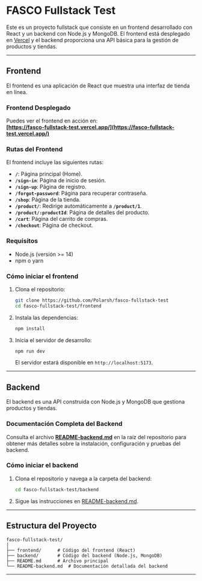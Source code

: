 # **FASCO Fullstack Test**

Este es un proyecto fullstack que consiste en un frontend desarrollado con React y un backend con Node.js y MongoDB. El frontend está desplegado en [Vercel](https://fasco-fullstack-test.vercel.app/) y el backend proporciona una API básica para la gestión de productos y tiendas.

---

## **Frontend**

El frontend es una aplicación de React que muestra una interfaz de tienda en línea.

### **Frontend Desplegado**

Puedes ver el frontend en acción en:  
**[https://fasco-fullstack-test.vercel.app/](https://fasco-fullstack-test.vercel.app/)**

### **Rutas del Frontend**

El frontend incluye las siguientes rutas:

- **`/`**: Página principal (Home).
- **`/sign-in`**: Página de inicio de sesión.
- **`/sign-up`**: Página de registro.
- **`/forgot-password`**: Página para recuperar contraseña.
- **`/shop`**: Página de la tienda.
- **`/product/`**: Redirige automáticamente a **`/product/1`**.
- **`/product/:productId`**: Página de detalles del producto.
- **`/cart`**: Página del carrito de compras.
- **`/checkout`**: Página de checkout.

### **Requisitos**

- Node.js (versión >= 14)
- npm o yarn

### **Cómo iniciar el frontend**

1. Clona el repositorio:
   ```bash
   git clone https://github.com/Polarsh/fasco-fullstack-test
   cd fasco-fullstack-test/frontend
   ```

2. Instala las dependencias:
   ```bash
   npm install
   ```

3. Inicia el servidor de desarrollo:
   ```bash
   npm run dev
   ```

   El servidor estará disponible en `http://localhost:5173`.

---

## **Backend**

El backend es una API construida con Node.js y MongoDB que gestiona productos y tiendas.

### **Documentación Completa del Backend**

Consulta el archivo **[README-backend.md](README-backend.md)** en la raíz del repositorio para obtener más detalles sobre la instalación, configuración y pruebas del backend.

### **Cómo iniciar el backend**

1. Clona el repositorio y navega a la carpeta del backend:
   ```bash
   cd fasco-fullstack-test/backend
   ```

2. Sigue las instrucciones en [README-backend.md](README-backend.md).

---

## **Estructura del Proyecto**

```
fasco-fullstack-test/
│
├── frontend/      # Código del frontend (React)
├── backend/       # Código del backend (Node.js, MongoDB)
├── README.md      # Archivo principal
└── README-backend.md  # Documentación detallada del backend
```

---
